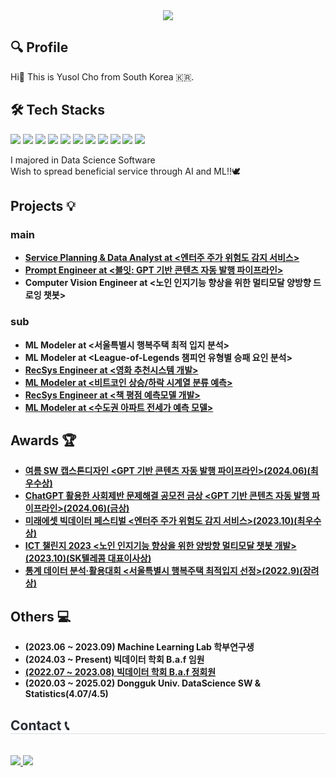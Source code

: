<div align="center">
    <img src="https://capsule-render.vercel.app/api?type=waving&color=gradient&height=180&text=Hi%20there!%20I'm%20Yusol%20&animation=&fontColor=ffffff&fontSize=40" />
</div>

## 🔍 Profile
Hi👋 This is Yusol Cho from South Korea 🇰🇷.

## 🛠️ Tech Stacks
<p align="left">
    <img src="https://img.shields.io/badge/Python-3776AB?style=flat-square&logo=Python&logoColor=white">
    <img src="https://img.shields.io/badge/PyTorch-EE4C2C?style=flat-square&logo=PyTorch&logoColor=white">
    <img src="https://img.shields.io/badge/Tensorflow-FF6F00?style=flat-square&logo=Tensorflow&logoColor=white">
    <img src="https://img.shields.io/badge/MySQL-4479A1?style=flat-square&logo=MySQL&logoColor=white">
    <img src="https://img.shields.io/badge/Selenium-43B02A?style=flat-square&logo=Selenium&logoColor=white">
    <img src="https://img.shields.io/badge/Docker-2496ED?style=flat-square&logo=Docker&logoColor=white">
    <img src="https://img.shields.io/badge/C++-00599C?style=flat-square&logo=C%2B%2B&logoColor=white">
    <img src="https://img.shields.io/badge/Linux-FCC624?style=flat-square&logo=Linux&logoColor=white">
    <img src="https://img.shields.io/badge/Notion-000000?style=flat-square&logo=Notion&logoColor=white">
    <img src="https://img.shields.io/badge/Slack-4A154B?style=flat-square&logo=Slack&logoColor=white">
    <img src="https://img.shields.io/badge/Figma-F24E1E?style=flat-square&logo=Figma&logoColor=white">
</p>

I majored in Data Science Software<br>
Wish to spread beneficial service through AI and ML!!🕊

## Projects 💡
### main
- **[Service Planning & Data Analyst at <엔터주 주가 위험도 감지 서비스>](https://github.com/YusolCho/K-POP_Stock_Prediction)**
- **[Prompt Engineer at <블잇: GPT 기반 콘텐츠 자동 발행 파이프라인>](https://github.com/YusolCho/BL-IT)**
- **Computer Vision Engineer at <노인 인지기능 향상을 위한 멀티모달 양방향 드로잉 챗봇>**

### sub
- **ML Modeler at <서울특별시 행복주택 최적 입지 분석>**
- **ML Modeler at <League-of-Legends 챔피언 유형별 승패 요인 분석>**
- **[RecSys Engineer at <영화 추천시스템 개발>](https://github.com/boostcampaitech7/level2-bookratingprediction-recsys-08)**
- **[ML Modeler at <비트코인 상승/하락 시계열 분류 예측>](https://github.com/boostcampaitech7/level1-classificationinmachinelearning-recsys-08)**
- **[RecSys Engineer at <책 평점 예측모델 개발>](https://github.com/boostcampaitech7/level2-competitiveds-recsys-08)**
- **[ML Modeler at <수도권 아파트 전세가 예측 모델>](https://github.com/boostcampaitech7/level2-competitiveds-recsys-08)**

## Awards 🏆
- **[여름 SW 캡스톤디자인 <GPT 기반 콘텐츠 자동 발행 파이프라인>(2024.06)(최우수상)](https://github.com/YusolCho/Certificates/blob/main/2024%E1%84%8B%E1%85%A7%E1%84%85%E1%85%B3%E1%86%B7SW%E1%84%8F%E1%85%A2%E1%86%B8%E1%84%89%E1%85%B3%E1%84%90%E1%85%A9%E1%86%AB%E1%84%83%E1%85%B5%E1%84%8C%E1%85%A1%E1%84%8B%E1%85%B5%E1%86%AB.png)**
- **[ChatGPT 활용한 사회제반 문제해결 공모전 금상 <GPT 기반 콘텐츠 자동 발행 파이프라인>(2024.06)(금상)](https://github.com/YusolCho/Certificates/blob/main/2024%20ChatGPT%20%E1%84%92%E1%85%AA%E1%86%AF%E1%84%8B%E1%85%AD%E1%86%BC%E1%84%92%E1%85%A1%E1%86%AB%20%E1%84%89%E1%85%A1%E1%84%92%E1%85%AC%E1%84%8C%E1%85%A6%E1%84%87%E1%85%A1%E1%86%AB%20%E1%84%86%E1%85%AE%E1%86%AB%E1%84%8C%E1%85%A6%E1%84%92%E1%85%A2%E1%84%80%E1%85%A7%E1%86%AF%20_%20%E1%84%8B%E1%85%B5%E1%86%AB%E1%84%86%E1%85%AE%E1%86%AB%E1%84%89%E1%85%A1%E1%84%92%E1%85%AC%E1%84%89%E1%85%A5%E1%86%BC%E1%84%80%E1%85%AA%20EXPO.png)**
- **[미래에셋 빅데이터 페스티벌 <엔터주 주가 위험도 감지 서비스>(2023.10)(최우수상)](https://github.com/YusolCho/Certificates/blob/main/2023%20%E1%84%86%E1%85%B5%E1%84%85%E1%85%A2%E1%84%8B%E1%85%A6%E1%84%89%E1%85%A6%E1%86%BA%E1%84%8C%E1%85%B3%E1%86%BC%E1%84%80%E1%85%AF%E1%86%AB%20%E1%84%87%E1%85%B5%E1%86%A8%E1%84%83%E1%85%A6%E1%84%8B%E1%85%B5%E1%84%90%E1%85%A5%20%E1%84%91%E1%85%A6%E1%84%89%E1%85%B3%E1%84%90%E1%85%B5%E1%84%87%E1%85%A5%E1%86%AF.png)**
- **[ICT 챌린지 2023 <노인 인지기능 향상을 위한 양방향 멀티모달 챗봇 개발>(2023.10)(SK텔레콤 대표이사상)](https://github.com/YusolCho/Certificates/blob/main/ICT%E1%84%8E%E1%85%A2%E1%86%AF%E1%84%85%E1%85%B5%E1%86%AB%E1%84%8C%E1%85%B52023.png)**
- **[통계 데이터 분석·활용대회 <서울특별시 행복주택 최적입지 선정>(2022.9)(장려상)](https://github.com/YusolCho/Certificates/blob/main/2022%E1%84%90%E1%85%A9%E1%86%BC%E1%84%80%E1%85%A8%E1%84%83%E1%85%A6%E1%84%8B%E1%85%B5%E1%84%90%E1%85%A5%E1%84%87%E1%85%AE%E1%86%AB%E1%84%89%E1%85%A5%E1%86%A8%E1%84%92%E1%85%AA%E1%86%AF%E1%84%8B%E1%85%AD%E1%86%BC%E1%84%83%E1%85%A2%E1%84%92%E1%85%AC.png)**

## Others 💻
- **(2023.06 ~ 2023.09) Machine Learning Lab 학부연구생**
- **(2024.03 ~ Present) 빅데이터 학회 B.a.f 임원**
- **[(2022.07 ~ 2023.08) 빅데이터 학회 B.a.f 정회원](https://www.dgubaf.com/)**
- **(2020.03 ~ 2025.02) Dongguk Univ. DataScience SW & Statistics(4.07/4.5)**

<h2 style="border-bottom: 1px solid #d8dee4; color: #282d33;"> Contact 📞 </h2> <br> 
<div style="text-align: left;"> 
    <a href="https://confused-barometer-6bd.notion.site/_yusol-e15d11ed88dc494cbf8e9f6358d63621">
        <img src="https://img.shields.io/badge/Notion-000000?style=flat-square&logo=Notion&logoColor=white&link=https://confused-barometer-6bd.notion.site/_yusol-e15d11ed88dc494cbf8e9f6358d63621">
    </a>
    <a href="mailto:yusol2001@gmail.com">
        <img src="https://img.shields.io/badge/Gmail-EA4335?style=flat-square&logo=Gmail&logoColor=white&link=mailto:yusol2001@gmail.com">
    </a>
</div> <br>
<div style="text-align: left;"></div>
